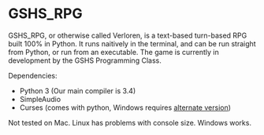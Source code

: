 # GSHS_RPG
GSHS_RPG, or otherwise called Verloren, is a text-based turn-based RPG built 100% in Python. It runs naitively in the terminal, and can be run straight from Python, or run from an executable. The game is currently in development by the GSHS Programming Class.

Dependencies:

* Python 3 (Our main compiler is 3.4)
* SimpleAudio
* Curses (comes with python, Windows requires [alternate version](http://www.lfd.uci.edu/~gohlke/pythonlibs/#curses))

Not tested on Mac. Linux has problems with console size. Windows works.
